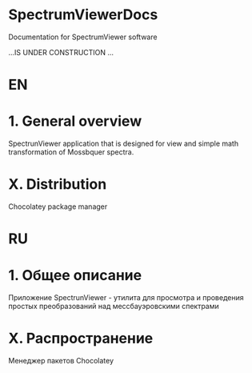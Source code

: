 # SpectrumViewerDocs
Documentation for SpectrumViewer software

...IS UNDER CONSTRUCTION ...

# EN
# 1. General overview
SpectrunViewer application that is designed for view and simple math transformation of Mossbquer spectra.

# X. Distribution
  Chocolatey package manager

# RU
# 1. Общее описание
Приложение SpectrunViewer - утилита для просмотра и проведения простых преобразований над мессбауэровскими спектрами

# X. Распространение
  Менеджер пакетов Chocolatey
